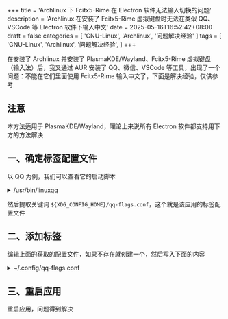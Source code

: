 +++
title = 'Archlinux 下 Fcitx5-Rime 在 Electron 软件无法输入切换的问题'
description = 'Archlinux 在安装了 Fcitx5-Rime 虚拟键盘时无法在类似 QQ、VSCode 等 Electron 软件下输入中文'
date = 2025-05-16T16:52:42+08:00
draft = false
categories = [
    'GNU-Linux',
    'Archlinux',
    '问题解决经验'
]
tags = [
    'GNU-Linux',
    'Archlinux',
    '问题解决经验',
]
+++

在安装了 Archlinux 并安装了 PlasmaKDE/Wayland、Fcitx5-Rime 虚拟键盘（输入法）后，我又通过 AUR 安装了 QQ、微信、VSCode 等工具，出现了一个问题：不能在它们里面使用 Fcitx5-Rime 输入中文了，下面是解决经验，仅供参考

## 注意
本方法适用于 PlasmaKDE/Wayland，理论上来说所有 Electron 软件都支持用下方的方法解决

## 一、确定标签配置文件
以 QQ 为例，我们可以查看它的启动脚本

<details>

<summary>/usr/bin/linuxqq</summary>

```shell
#!/bin/bash

if [ -d ~/.config/QQ/versions ]; then
        find ~/.config/QQ/versions -name sharp-lib -type d -exec rm -r {} \; 2>/dev/null
        find ~/.config/QQ/versions -name libssh2.so.1 -type f -exec rm {} \; 2>/dev/null
fi

rm -rf ~/.config/QQ/crash_files/*

XDG_CONFIG_HOME=${XDG_CONFIG_HOME:-~/.config}

if [[ -f "${XDG_CONFIG_HOME}/qq-flags.conf" ]]; then
        mapfile -t QQ_USER_FLAGS <<<"$(grep -v '^#' "${XDG_CONFIG_HOME}/qq-flags.conf")"
        echo "User flags:" ${QQ_USER_FLAGS[@]}
fi

exec /opt/QQ/qq ${QQ_USER_FLAGS[@]} "$@"
```

</details>

然后提取关键词 `${XDG_CONFIG_HOME}/qq-flags.conf`，这个就是该应用的标签配置文件

## 二、添加标签
编辑上面的获取的配置文件，如果不存在就创建一个，然后写入下面的内容

<details>

<summary>~/.config/qq-flags.conf</summary>

```
--ozone-platform-hint=wayland
--enable-wayland-ime
```

</details>

## 三、重启应用
重启应用，问题得到解决